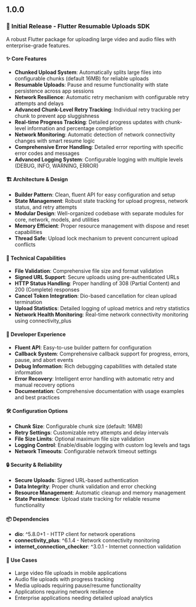 ## 1.0.0

### 🎉 Initial Release - Flutter Resumable Uploads SDK

A robust Flutter package for uploading large video and audio files with enterprise-grade features.

#### ✨ Core Features

- **Chunked Upload System**: Automatically splits large files into configurable chunks (default 16MB) for reliable uploads
- **Resumable Uploads**: Pause and resume functionality with state persistence across app sessions
- **Network Resilience**: Automatic retry mechanism with configurable retry attempts and delays
- **Advanced Chunk-Level Retry Tracking**: Individual retry tracking per chunk to prevent app sluggishness
- **Real-time Progress Tracking**: Detailed progress updates with chunk-level information and percentage completion
- **Network Monitoring**: Automatic detection of network connectivity changes with smart resume logic
- **Comprehensive Error Handling**: Detailed error reporting with specific error codes and messages
- **Advanced Logging System**: Configurable logging with multiple levels (DEBUG, INFO, WARNING, ERROR)

#### 🏗️ Architecture & Design

- **Builder Pattern**: Clean, fluent API for easy configuration and setup
- **State Management**: Robust state tracking for upload progress, network status, and retry attempts
- **Modular Design**: Well-organized codebase with separate modules for core, network, models, and utilities
- **Memory Efficient**: Proper resource management with dispose and reset capabilities
- **Thread Safe**: Upload lock mechanism to prevent concurrent upload conflicts

#### 🔧 Technical Capabilities

- **File Validation**: Comprehensive file size and format validation
- **Signed URL Support**: Secure uploads using pre-authenticated URLs
- **HTTP Status Handling**: Proper handling of 308 (Partial Content) and 200 (Complete) responses
- **Cancel Token Integration**: Dio-based cancellation for clean upload termination
- **Upload Statistics**: Detailed logging of upload metrics and retry statistics
- **Network Health Monitoring**: Real-time network connectivity monitoring using connectivity_plus

#### 📱 Developer Experience

- **Fluent API**: Easy-to-use builder pattern for configuration
- **Callback System**: Comprehensive callback support for progress, errors, pause, and abort events
- **Debug Information**: Rich debugging capabilities with detailed state information
- **Error Recovery**: Intelligent error handling with automatic retry and manual recovery options
- **Documentation**: Comprehensive documentation with usage examples and best practices

#### 🛠️ Configuration Options

- **Chunk Size**: Configurable chunk size (default: 16MB)
- **Retry Settings**: Customizable retry attempts and delay intervals
- **File Size Limits**: Optional maximum file size validation
- **Logging Control**: Enable/disable logging with custom log levels and tags
- **Network Timeouts**: Configurable network timeout settings

#### 🔒 Security & Reliability

- **Secure Uploads**: Signed URL-based authentication
- **Data Integrity**: Proper chunk validation and error checking
- **Resource Management**: Automatic cleanup and memory management
- **State Persistence**: Upload state tracking for reliable resume functionality

#### 📦 Dependencies

- **dio**: ^5.8.0+1 - HTTP client for network operations
- **connectivity_plus**: ^6.1.4 - Network connectivity monitoring
- **internet_connection_checker**: ^3.0.1 - Internet connection validation

#### 🎯 Use Cases

- Large video file uploads in mobile applications
- Audio file uploads with progress tracking
- Media uploads requiring pause/resume functionality
- Applications requiring network resilience
- Enterprise applications needing detailed upload analytics
